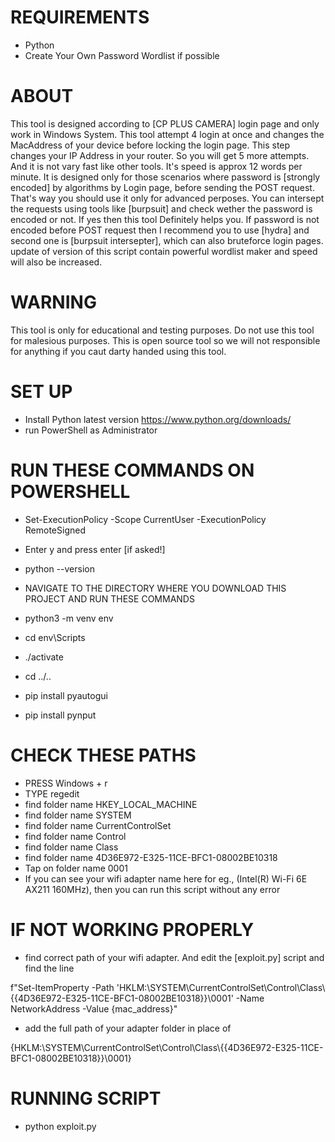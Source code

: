 # REQUIREMENTS

- Python
- Create Your Own Password Wordlist if possible

# ABOUT

This tool is designed according to [CP PLUS CAMERA] login page and only 
work in Windows System. This tool attempt 4 login at once and changes
the MacAddress of your device before locking the login page. This step
changes your IP Address in your router. So you will get 5 more attempts.
And it is not vary fast like other tools. It's speed is approx 12 words 
per minute. It is designed only for those scenarios where password is 
[strongly encoded] by algorithms by Login page, before sending the POST 
request. That's way you should use it only for advanced perposes. You
can intersept the requests using tools like [burpsuit] and check wether 
the password is encoded or not. If yes then this tool Definitely helps 
you. If password is not encoded before POST request then I recommend 
you to use [hydra] and second one is [burpsuit intersepter], which 
can also bruteforce login pages. update of version of this script 
contain powerful wordlist maker and speed will also be increased.

# WARNING 

This tool is only for educational and testing purposes. Do not use
this tool for malesious purposes. This is open source tool so we will
not responsible for anything if you caut darty handed using this tool.

# SET UP

- Install Python latest version https://www.python.org/downloads/
- run PowerShell as Administrator

# RUN THESE COMMANDS ON POWERSHELL

- Set-ExecutionPolicy -Scope CurrentUser -ExecutionPolicy RemoteSigned
- Enter y and press enter [if asked!]
- python --version

- NAVIGATE TO THE DIRECTORY WHERE YOU DOWNLOAD THIS PROJECT AND RUN THESE COMMANDS

- python3 -m venv env
- cd env\Scripts
- ./activate
- cd ../..
- pip install pyautogui
- pip install pynput

# CHECK THESE PATHS

- PRESS Windows + r
- TYPE regedit
- find folder name HKEY_LOCAL_MACHINE
- find folder name SYSTEM
- find folder name CurrentControlSet
- find folder name Control
- find folder name Class
- find folder name 4D36E972-E325-11CE-BFC1-08002BE10318
- Tap on folder name 0001
- If you can see your wifi adapter name here for eg., 
(Intel(R) Wi-Fi 6E AX211 160MHz), then you can run this script without 
any error

# IF NOT WORKING PROPERLY 

- find correct path of your wifi adapter. And edit the [exploit.py] script and find the line

f"Set-ItemProperty -Path 'HKLM:\\SYSTEM\\CurrentControlSet\\Control\\Class\\{{4D36E972-E325-11CE-BFC1-08002BE10318}}\\0001' -Name NetworkAddress -Value {mac_address}"

- add the full path of your adapter folder in place of

{HKLM:\\SYSTEM\\CurrentControlSet\\Control\\Class\\{{4D36E972-E325-11CE-BFC1-08002BE10318}}\\0001}

# RUNNING SCRIPT

- python exploit.py


